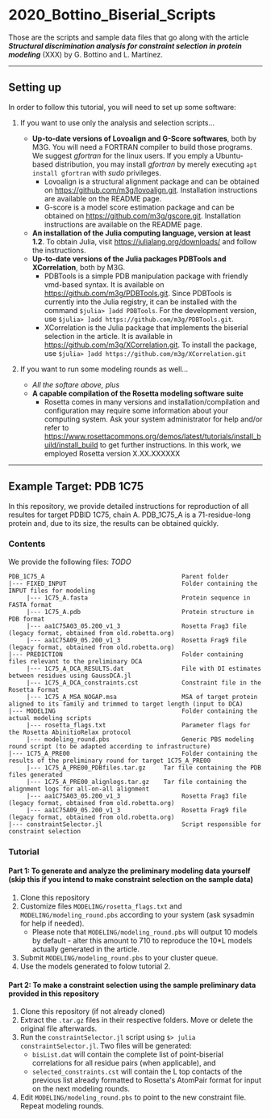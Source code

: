 # 2020_Bottino_Biserial_Scripts

Those are the scripts and sample data files that go along with the article _**Structural discrimination analysis for constraint selection in protein modeling**_ (XXX) by G. Bottino and L. Martínez.

___
## Setting up

In order to follow this tutorial, you will need to set up some software:

1. If you want to use only the analysis and selection scripts...

   - **Up-to-date versions of Lovoalign and G-Score softwares**, both by M3G. You will need a FORTRAN compiler to build those programs. We suggest _gfortran_ for the linux users. If you emply a Ubuntu-based distribution, you may install _gfortran_ by merely executing `apt install gfortran` with _sudo_ privileges.
     - Lovoalign is a structural alignment package and can be obtained on https://github.com/m3g/lovoalign.git. Installation instructions are available on the README page.
     - G-score is a model score estimation package and can be obtained on https://github.com/m3g/gscore.git. Installation instructions are available on the README page.
   - **An installation of the Julia computing language, version at least 1.2**. To obtain Julia, visit https://julialang.org/downloads/ and follow the instructions.
   - **Up-to-date versions of the Julia packages PDBTools and XCorrelation**, both by M3G.
     - PDBTools is a simple PDB manipulation package with friendly vmd-based syntax. It is available on https://github.com/m3g/PDBTools.git. Since PDBTools is currently into the Julia registry, it can be installed with the command `$julia> ]add PDBTools`. For the development version, use `$julia> ]add https://github.com/m3g/PDBTools.git`.
     - XCorrelation is the Julia package that implements the biserial selection in the article. It is available in https://github.com/m3g/XCorrelation.git. To install the package, use `$julia> ]add https://github.com/m3g/XCorrelation.git`

2. If you want to run some modeling rounds as well...

   - _All the softare above, plus_
   - **A capable compilation of the Rosetta modeling software suite**
      - Rosetta comes in many versions and installation/compilation and configuration may require some information about your computing system. Ask your system administrator for help and/or refer to https://www.rosettacommons.org/demos/latest/tutorials/install_build/install_build to get further instructions. In this work, we employed Rosetta version X.XX.XXXXXX

___
## Example Target: PDB 1C75

In this repository, we provide detailed instructions for reproduction of all resultes for target PDBID 1C75, chain A. PDB_1C75_A is a 71-residue-long protein and, due to its size, the results can be obtained quickly.

### Contents

We provide the following files: _TODO_

```
PDB_1C75_A                                      Parent folder
|--- FIXED_INPUT                                Folder containing the INPUT files for modeling
     |--- 1C75_A.fasta                          Protein sequence in FASTA format
     |--- 1C75_A.pdb                            Protein structure in PDB format
     |--- aa1C75A03_05.200_v1_3                 Rosetta Frag3 file (legacy format, obtained from old.robetta.org)
     |--- aa1C75A09_05.200_v1_3                 Rosetta Frag9 file (legacy format, obtained from old.robetta.org)
|--- PREDICTION                                 Folder containing files relevant to the preliminary DCA
     |--- 1C75_A_DCA_RESULTS.dat                File with DI estimates between residues using GaussDCA.jl
     |--- 1C75_A_DCA_constraints.cst            Constraint file in the Rosetta Format
     |--- 1C75_A_MSA_NOGAP.msa                  MSA of target protein aligned to its family and trimmed to target length (input to DCA)
|--- MODELING                                   Folder containing the actual modeling scripts
     |--- rosetta_flags.txt                     Parameter flags for the Rosetta AbinitioRelax protocol
     |--- modeling_round.pbs                    Generic PBS modeling round script (to be adapted according to infrastructure)
|--- 1C75_A_PRE00                               Folder containing the results of the preliminary round for target 1C75_A_PRE00
     |--- 1C75_A_PRE00_PDBfiles.tar.gz     Tar file containing the PDB files generated
     |--- 1C75_A_PRE00_alignlogs.tar.gz    Tar file containing the alignment logs for all-on-all alignment
     |--- aa1C75A03_05.200_v1_3                 Rosetta Frag3 file (legacy format, obtained from old.robetta.org)
     |--- aa1C75A09_05.200_v1_3                 Rosetta Frag9 file (legacy format, obtained from old.robetta.org)
|--- constraintSelector.jl                      Script responsible for constraint selection
```

### Tutorial

#### Part 1: To generate and analyze the preliminary modeling data yourself (skip this if you intend to make constraint selection on the sample data)

1. Clone this repository
2. Customize files `MODELING/rosetta_flags.txt` and `MODELING/modeling_round.pbs` according to your system (ask sysadmin for help if needed).
   * Please note that `MODELING/modeling_round.pbs` will output 10 models by default - alter this amount to 710 to reproduce the 10*L models actually generated in the article.
3. Submit `MODELING/modeling_round.pbs` to your cluster queue.
4. Use the models generated to folow tutorial 2.

#### Part 2: To make a constraint selection using the sample preliminary data provided in this repository

1. Clone this repository (if not already cloned)
2. Extract the `.tar.gz` files in their respective folders. Move or delete the original file afterwards.
3. Run the `constraintSelector.jl` script using `$> julia constraintSelector.jl`. Two files will be generated: 
   * `bisList.dat` will contain the complete list of point-biserial correlations for all residue pairs (when applicable), and
   * `selected_constraints.cst` will contain the L top contacts of the previous list already formatted to Rosetta's AtomPair format for input on the next modeling rounds.
4. Edit `MODELING/modeling_round.pbs` to point to the new constraint file. Repeat modeling rounds.
